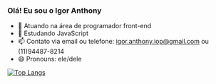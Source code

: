 ### Olá! Eu sou o Igor Anthony

- 🔭 Atuando na área de programador front-end
- 🌱 Estudando JavaScript
- 📫 Contato via email ou telefone: igor.anthony.iop@gmail.com ou (11)94487-8214
- 😄 Pronouns: ele/dele

[![Top Langs](https://github-readme-stats.vercel.app/api/top-langs/?username=IgorAnthonyDeJesus&exclude_repo=github-readme-stats,anuraghazra.github.io)](https://github.com/IgorAnthonyDeJesus/github-readme-stats)
